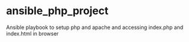 # ansible_php_project
Ansible playbook to setup php and apache and accessing index.php and index.html in browser
